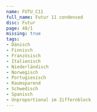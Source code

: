 ```yaml
---
name: FUTU_C11
full_name: Futur 11 condensed
disc: Futur
page: 48/1
missing: true
tags:
- Dänisch
- Finnisch
- Französisch
- Italienisch
- Niederländisch
- Norwegisch
- Portugiesisch
- Raumsparend
- Schwedisch
- Spanisch
- Unproportional im Ziffernblock
---
```

